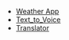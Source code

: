 


- [Weather App]( https://learn-pxux.vercel.app/)
- [Text_to_Voice](https://learn-day2.vercel.app/)
- [Translator](https://learn-nine-ashen.vercel.app/)
